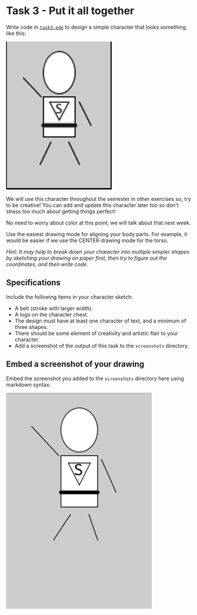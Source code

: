 # Task 3 - Put it all together

Write code in [`task3.pde`](task3.pde) to design a simple character that looks something like this:

![](images/img3.png)

We will use this character throughout the semester in other exercises
so, try to be creative! 
You can add and update this character later too so don't stress too much about getting things perfect! 

No need to worry about color at this point, we will talk about that next week.

Use the easiest drawing mode for aligning your body parts. 
For example, it would be easier if we use the CENTER drawing mode for the torso.

*Hint: It may help to break down your character into multiple simpler shapes by sketching your drawing on paper first, then try to figure out the coordinates, and then write code.*

## Specifications

Include the following items in your character sketch:

- A belt (stroke with larger width).
- A logo on the character chest. 
- The design must have at least one character of text, and a minimum of three shapes.
- There should be some element of creativity and artistic flair to your character.
- Add a screenshot of the output of this task to the `screenshots` directory.

## Embed a screenshot of your drawing

Embed the screenshot you added to the `screenshots` directory here using markdown syntax:

![task 3 pic](screenshots/task3.png)
